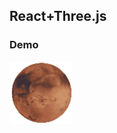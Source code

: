 ## React+Three.js
### Demo

![demo{:height="100" width="100"}](https://github.com/realdonald1994/react-threejs-app/blob/master/demo.gif)
